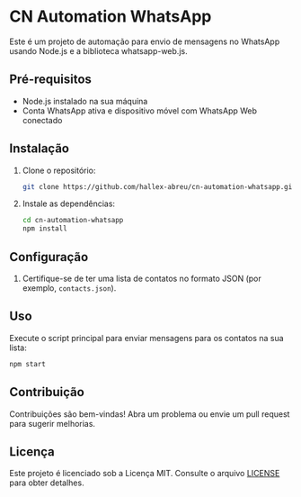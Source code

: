 # CN Automation WhatsApp

Este é um projeto de automação para envio de mensagens no WhatsApp usando Node.js e a biblioteca whatsapp-web.js.

## Pré-requisitos

- Node.js instalado na sua máquina
- Conta WhatsApp ativa e dispositivo móvel com WhatsApp Web conectado

## Instalação

1. Clone o repositório:

    ```bash
    git clone https://github.com/hallex-abreu/cn-automation-whatsapp.git
    ```

2. Instale as dependências:

    ```bash
    cd cn-automation-whatsapp
    npm install
    ```

## Configuração

1. Certifique-se de ter uma lista de contatos no formato JSON (por exemplo, `contacts.json`).

## Uso

Execute o script principal para enviar mensagens para os contatos na sua lista:

```bash
npm start
```

## Contribuição

Contribuições são bem-vindas! Abra um problema ou envie um pull request para sugerir melhorias.

## Licença

Este projeto é licenciado sob a Licença MIT. Consulte o arquivo [LICENSE](LICENSE) para obter detalhes.